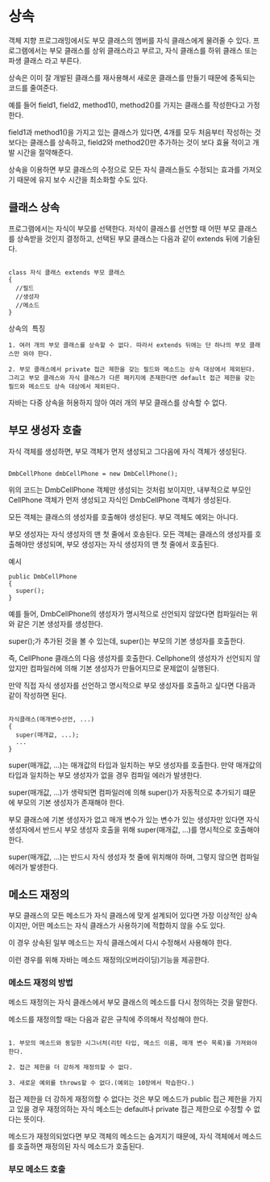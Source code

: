 # 상속

객체 지향 프로그래밍에서도 부모 클래스의 멤버를 자식 클래스에게 물려줄 수 있다. 프로그램에서는 부모 클래스를 상위 클래스라고 부르고, 자식 클래스를 하위 클래스 또는 파생 클래스 라고 부른다.

상속은 이미 잘 개발된 클래스를 재사용해서 새로운 클래스를 만들기 때문에 중독되는 코드를 줄여준다.

예를 들어 field1, field2, method1(), method2()를 가지는 클래스를 작성한다고 가정한다. 

field1과 method1()을 가지고 있는 클래스가 있다면, 4개를 모두 처음부터 작성하는 것 보다는 클래스를 상속하고, field2와 method2()만 추가하는 것이 보다 효율 적이고 개발 시간을 절약해준다.

상속을 이용하면 부모 클래스의 수정으로 모든 자식 클래스들도 수정되는 효과를 가져오기 때문에 유지 보수 시간을 최소화할 수도 있다.

## 클래스 상속

프로그램에서는 자식이 부모를 선택한다. 저삭이 클래스를 선언할 때 어떤 부모 클래스를 상속받을 것인지 결정하고, 선택된 부모 클래스는 다음과 같이 extends 뒤에 기술된다.

<pre><code>
class 자식 클래스 extends 부모 클래스
{
  //필드
  //생성자
  //메소드
}</code></pre>

<pre>상속의 특징
<code>
1. 여러 개의 부모 클래스를 상속할 수 없다. 따라서 extends 뒤에는 단 하나의 부모 클래스만 와야 한다.

2. 부모 클래스에서 private 접근 제한을 갖는 필드와 메소드는 상속 대상에서 제외된다. 그리고 부모 클래스와 자식 클래스가 다른 패키지에 존재한다면 default 접근 제한을 갖는 필드와 메소드도 상속 대상에서 제외된다.</code></pre>

자바는 다중 상속을 허용하지 않아 여러 개의 부모 클래스를 상속할 수 없다.

## 부모 생성자 호출

자식 객체를 생성하면, 부모 객체가 먼저 생성되고 그다음에 자식 객체가 생성된다.

<pre><code>
DmbCellPhone dmbCellPhone = new DmbCellPhone();</code></pre>
위의 코드는 DmbCellPhone 객체만 생성되는 것처럼 보이지만, 내부적으로 부모인 CellPhone 객체가 먼저 생성되고 자식인 DmbCellPhone 객체가 생성된다.

모든 객체는 클래스의 생성자를 호출해야 생성된다. 부모 객체도 예외는 아니다.

부모 생성자는 자식 생성자의 맨 첫 줄에서 호송된다. 모든 객체는 클래스의 생성자를 호출해야만 생성되며, 부모 생성자는 자식 생성자의 맨 첫 줄에서 호출된다.

<pre>예시
<code>
public DmbCellPhone
{
  super();
}</code></pre>
예를 들어, DmbCellPhone의 생성자가 명시적으로 선언되지 않았다면 컴파일러는 위와 같은 기본 생성자를 생성한다.

super();가 추가된 것을 볼 수 있는데, super()는 부모의 기본 생성자를 호출한다.

즉, CellPhone 클래스의 다음 생성자를 호출한다. Cellphone의 생성자가 선언되지 않았지만 컴파일러에 의해 기본 생성자가 만들어지므로 문제없이 실행된다.

만약 직접 자식 생성자를 선언하고 명시적으로 부모 생성자를 호출하고 싶다면 다음과 같이 작성하면 된다.
<pre><code>
자식클래스(매개변수선언, ...)
{
  super(매개값, ...);
  ...
}</code></pre>
super(매개값, ...)는 매개값의 타입과 일치하는 부모 생성자를 호출한다. 만약 매개값의 타입과 일치하는 부모 생성자가 없을 경우 컴파일 에러가 발생한다.

super(매개값, ...)가 생략되면 컴파일러에 의해 super()가 자동적으로 추가되기 떄문에 부모의 기본 생성자가 존재해야 한다. 

부모 클래스에 기본 생성자가 없고 매개 변수가 있는 변수가 있는 생성자만 있다면 자식 생성자에서 반드시 부모 생성자 호출을 위해 super(매개값, ...)를 명시적으로 호출해야 한다.

super(매개값, ...)는 반드시 자식 생성자 첫 줄에 위치해야 하며, 그렇지 않으면 컴파일 에러가 발생한다.

## 메소드 재정의 

부모 클래스의 모든 메소드가 자식 클래스에 맞게 설계되어 있다면 가장 이상적인 상속이지만, 어떤 메소드는 자식 클래스가 사용하기에 적합하지 않을 수도 있다.

이 경우 상속된 일부 메소드는 자식 클래스에서 다시 수정해서 사용해야 한다.

이런 경우를 위해 자바는 메소드 재정의(오버라이딩)기능을 제공한다.

### 메소드 재정의 방법

메소드 재정의는 자식 클래스에서 부모 클래스의 메소드를 다시 정의하는 것을 말한다.

메소드를 재정의할 때는 다음과 같은 규칙에 주의해서 작성해야 한다.
<pre><code>
1. 부모의 메소드와 동일한 시그너처(리턴 타입, 메소드 이름, 매개 변수 목록)를 가져와야 한다.

2. 접근 제한을 더 강하게 재정의할 수 없다.

3. 새로운 예외를 throws할 수 없다.(예외는 10장에서 학습한다.)</code></pre>

접근 제한을 더 강하게 재정의할 수 없다는 것은 부모 메소드가 public 접근 제한을 가지고 있을 경우 재정의하는 자식 메소드는 default나 private 접근 제한으로 수정할 수 없다는 뜻이다.

메소드가 재정의되었다면 부모 객체의 메소드는 숨겨지기 때문에, 자식 객체에서 메소드를 호출하면 재정의된 자식 메소드가 호출된다.

### 부모 메소드 호출